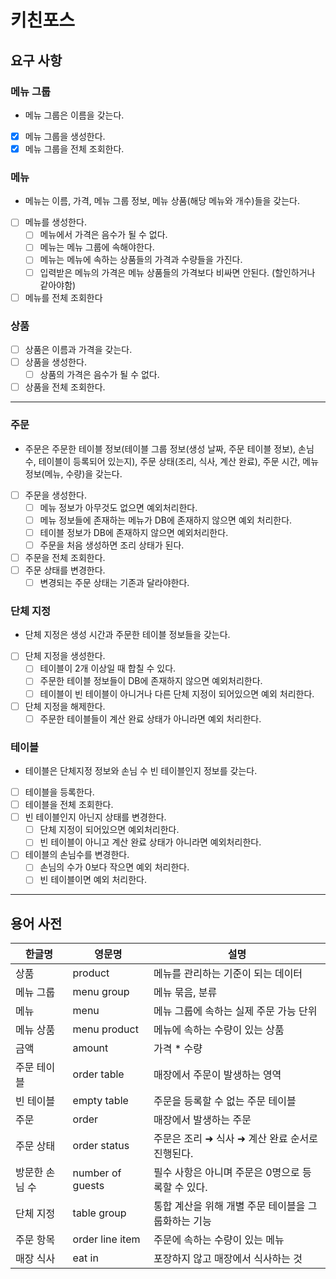 # 키친포스

## 요구 사항

### 메뉴 그룹
- 메뉴 그룹은 이름을 갖는다.
- [x] 메뉴 그룹을 생성한다.
- [x] 메뉴 그룹을 전체 조회한다.

### 메뉴
- 메뉴는 이름, 가격, 메뉴 그룹 정보, 메뉴 상품(해당 메뉴와 개수)들을 갖는다.
- [ ] 메뉴를 생성한다.
  - [ ] 메뉴에서 가격은 음수가 될 수 없다.
  - [ ] 메뉴는 메뉴 그룹에 속해야한다.
  - [ ] 메뉴는 메뉴에 속하는 상품들의 가격과 수량들을 가진다.
  - [ ] 입력받은 메뉴의 가격은 메뉴 상품들의 가격보다 비싸면 안된다. (할인하거나 같아야함)
- [ ] 메뉴를 전체 조회한다

### 상품
- [ ] 상품은 이름과 가격을 갖는다.
- [ ] 상품을 생성한다.
  - [ ] 상품의 가격은 음수가 될 수 없다.
- [ ] 상품을 전체 조회한다.

---

### 주문
- 주문은 주문한 테이블 정보(테이블 그룹 정보(생성 날짜, 주문 테이블 정보), 손님 수, 테이블이 등록되어 있는지), 주문 상태(조리, 식사, 계산 완료), 주문 시간, 메뉴 정보(메뉴, 수량)을 갖는다.
- [ ] 주문을 생성한다.
  - [ ] 메뉴 정보가 아무것도 없으면 예외처리한다.
  - [ ] 메뉴 정보들에 존재하는 메뉴가 DB에 존재하지 않으면 예외 처리한다.
  - [ ] 테이블 정보가 DB에 존재하지 않으면 예외처리한다.
  - [ ] 주문을 처음 생성하면 조리 상태가 된다.
- [ ] 주문을 전체 조회한다.
- [ ] 주문 상태를 변경한다.
  - [ ] 변경되는 주문 상태는 기존과 달라야한다.

### 단체 지정
- 단체 지정은 생성 시간과 주문한 테이블 정보들을 갖는다.
- [ ] 단체 지정을 생성한다.
  - [ ] 테이블이 2개 이상일 때 합칠 수 있다.
  - [ ] 주문한 테이블 정보들이 DB에 존재하지 않으면 예외처리한다.
  - [ ] 테이블이 빈 테이블이 아니거나 다른 단체 지정이 되어있으면 예외 처리한다.
- [ ] 단체 지정을 해제한다.
  - [ ] 주문한 테이블들이 계산 완료 상태가 아니라면 예외 처리한다.

### 테이블
- 테이블은 단체지정 정보와 손님 수 빈 테이블인지 정보를 갖는다.
- [ ] 테이블을 등록한다.
- [ ] 테이블을 전체 조회한다.
- [ ] 빈 테이블인지 아닌지 상태를 변경한다.
  - [ ] 단체 지정이 되어있으면 예외처리한다.
  - [ ] 빈 테이블이 아니고 계산 완료 상태가 아니라면 예외처리한다.
- [ ] 테이블의 손님수를 변경한다.
  - [ ] 손님의 수가 0보다 작으면 예외 처리한다.
  - [ ] 빈 테이블이면 예외 처리한다.

---
## 용어 사전

| 한글명 | 영문명 | 설명 |
| --- | --- | --- |
| 상품 | product | 메뉴를 관리하는 기준이 되는 데이터 |
| 메뉴 그룹 | menu group | 메뉴 묶음, 분류 |
| 메뉴 | menu | 메뉴 그룹에 속하는 실제 주문 가능 단위 |
| 메뉴 상품 | menu product | 메뉴에 속하는 수량이 있는 상품 |
| 금액 | amount | 가격 * 수량 |
| 주문 테이블 | order table | 매장에서 주문이 발생하는 영역 |
| 빈 테이블 | empty table | 주문을 등록할 수 없는 주문 테이블 |
| 주문 | order | 매장에서 발생하는 주문 |
| 주문 상태 | order status | 주문은 조리 ➜ 식사 ➜ 계산 완료 순서로 진행된다. |
| 방문한 손님 수 | number of guests | 필수 사항은 아니며 주문은 0명으로 등록할 수 있다. |
| 단체 지정 | table group | 통합 계산을 위해 개별 주문 테이블을 그룹화하는 기능 |
| 주문 항목 | order line item | 주문에 속하는 수량이 있는 메뉴 |
| 매장 식사 | eat in | 포장하지 않고 매장에서 식사하는 것 |
